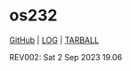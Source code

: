 # os232
[GitHub](https://github.com/fikririsyad/os232) | [LOG](https://fikririsyad.github.io/os232/TXT/mylog.txt) | [TARBALL](https://os.vlsm.org/Log/fikririsyad.tar.bz2.txt)

REV002: Sat 2 Sep 2023 19.06
